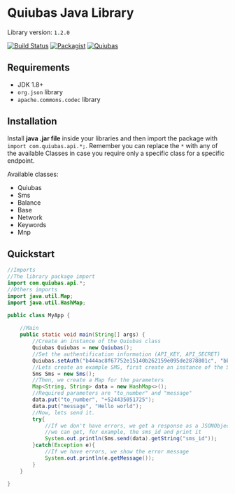 # Quiubas Java Library

Library version: `1.2.0`

[![Build Status](https://travis-ci.org/quiubas/quiubas-java.svg?branch=master)](https://travis-ci.org/quiubas/quiubas-java) [![Packagist](https://img.shields.io/packagist/l/doctrine/orm.svg)]() [![Quiubas](https://img.shields.io/badge/version-1.2-brightgreen.svg)]() 

## Requirements
- JDK 1.8+
- `org.json` library
- `apache.commons.codec` library

## Installation

Install **java .jar file** inside your libraries and then import the package with `import com.quiubas.api.*;`. Remember you can replace the `*` with any of the available Classes in case you require only a specific class for a specific endpoint.

Available classes:
- Quiubas
- Sms
- Balance
- Base
- Network
- Keywords
- Mnp

## Quickstart

```java
//Imports
//The library package import
import com.quiubas.api.*;
//Others imports
import java.util.Map;
import java.util.HashMap;

public class MyApp {
    
    //Main
    public static void main(String[] args) {
        //Create an instance of the Quiubas class
        Quiubas Quiubas = new Quiubas();
        //Set the authentification information (API_KEY, API_SECRET)
        Quiubas.setAuth("b444ac8f67752e15140b262159e095de2878801c", "bbe6a9af1b8248123d688cbcc6d2c5a157b26507");
        //Lets create an example SMS, first create an instance of the Sms class
        Sms Sms = new Sms();
        //Then, we create a Map for the parameters
        Map<String, String> data = new HashMap<>();
        //Required parameters are "to_number" and "message"
        data.put("to_number", "+524435051725");
        data.put("message", "Hello world");
        //Now, lets send it.
        try{
            //If we don't have errors, we get a response as a JSONObject, so
            //we can get, for example, the sms_id and print it
            System.out.println(Sms.send(data).getString("sms_id"));
        }catch(Exception e){
            //If we have errors, we show the error message
            System.out.println(e.getMessage());
        }
    }
    
}

```
